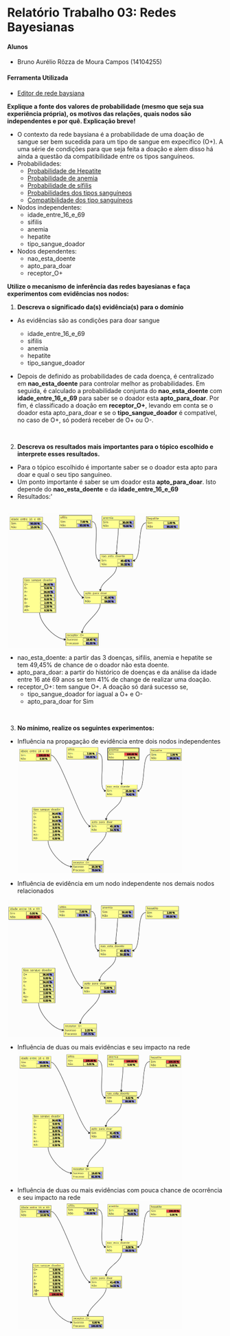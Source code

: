 # Relatório Trabalho 03: Redes Bayesianas

#### Alunos
- Bruno Aurélio Rôzza de Moura Campos (14104255)

#### Ferramenta Utilizada
- [Editor de rede baysiana](https://nolleto.github.io/bayesjs-editor/)

**Explique a fonte dos valores de probabilidade (mesmo que seja sua experiência própria), os motivos das relações, quais nodos são independentes e por quê. Explicação breve!** 

- O contexto da rede baysiana é a probabilidade de uma doação de sangue ser bem sucedida para um tipo de sangue em expecífico (O+). A uma série de condições para que seja feita a doação e alem disso há ainda a questão da compatibilidade entre os tipos sanguíneos.
- Probabilidades:
  - [Probabilidade de Hepatite](https://www.paho.org/bra/index.php?option=com_content&view=article&id=5404:novos-dados-sobre-hepatites-destacam-necessidade-de-uma-resposta-global-urgente&Itemid=812#:~:text=A%20preval%C3%AAncia%20da%20hepatite%20C,%25%20da%20popula%C3%A7%C3%A3o%20(11%20milh%C3%B5es))
  - [Probabilidade de anemia](http://www.cremepe.org.br/2007/12/09/anemia-afeta-30-da-populacao-mundial/#:~:text=A%20Organiza%C3%A7%C3%A3o%20Mundial%20de%20Sa%C3%BAde,exig%C3%AAnio%20dos%20pulm%C3%B5es%20aos%20tecidos.)
  - [Probabilidade de sífilis](https://www.scielo.br/scielo.php?script=sci_arttext&pid=S1415-790X2014000200341&lng=pt&nrm=iso&tlng=pt)
  - [Probabilidades dos tipos sanguíneos](https://pt.wikipedia.org/wiki/Grupo_sangu%C3%ADneo)
  - [Compatibilidade dos tipo sanguíneos](http://www.prosangue.sp.gov.br/artigos/quem_doa_pra_quem.html)
- Nodos independentes:
  - idade_entre_16_e_69
  - sifilis
  - anemia
  - hepatite
  - tipo_sangue_doador
- Nodos dependentes:
  - nao_esta_doente
  - apto_para_doar
  - receptor_O+


**Utilize o mecanismo de inferência das redes bayesianas e faça experimentos com evidências nos nodos:**
1. **Descreva o significado da(s) evidência(s) para o domínio**
- As evidências são as condições para doar sangue
  - idade_entre_16_e_69
  - sifilis
  - anemia
  - hepatite
  - tipo_sangue_doador

- Depois de definido as probabilidades de cada doença, é centralizado em **nao_esta_doente** para controlar melhor as probabilidades. Em seguida, é calculado a probabilidade conjunta do **nao_esta_doente** com **idade_entre_16_e_69** para saber se o doador esta **apto_para_doar**. Por fim, é classificado a doação em **receptor_O+**, levando em conta se o doador esta apto_para_doar e se o **tipo_sangue_doador** é compatível, no caso de O+, só poderá receber de O+ ou O-.

<br/>

2. **Descreva os resultados mais importantes para o tópico escolhido e interprete esses resultados.**

- Para o tópico escolhido é importante saber se o doador esta apto para doar e qual o seu tipo sanguíneo.
- Um ponto importante é saber se um doador esta **apto_para_doar**. Isto depende do **nao_esta_doente** e da **idade_entre_16_e_69**
- Resultados:'

<br/>

<img src="img/rede_completa.png" align="center" height=auto width=80%/>

<br/>

  - nao_esta_doente: a partir das 3 doenças, sifilis, anemia e hepatite se tem 49,45% de chance de o doador não esta doente. 
  - apto_para_doar: a partir do histórico de doenças e da análise da idade entre 16 até 69 anos se tem 41% de change de realizar uma doação.
  - receptor_O+: tem sangue O+. A doação só dará sucesso se,
    - tipo_sangue_doador for iagual a O+ e O-
    - apto_para_doar for Sim

<br/>

3. **No mínimo, realize os seguintes experimentos:**
  - Influência na propagação de evidência entre dois nodos independentes
    <img src="img/3.2.png" align="center" height=auto width=80%/>

  - Influência de evidência em um nodo independente nos demais nodos relacionados
  <img src="img/3.1.png" align="center" height=auto width=80%/>

  - Influência de duas ou mais evidências e seu impacto na rede
    <img src="img/3.3.png" align="center" height=auto width=80%/>

  - Influência de duas ou mais evidências com pouca chance de ocorrência e seu impacto na rede
    <img src="img/3.4.png" align="center" height=auto width=80%/>

